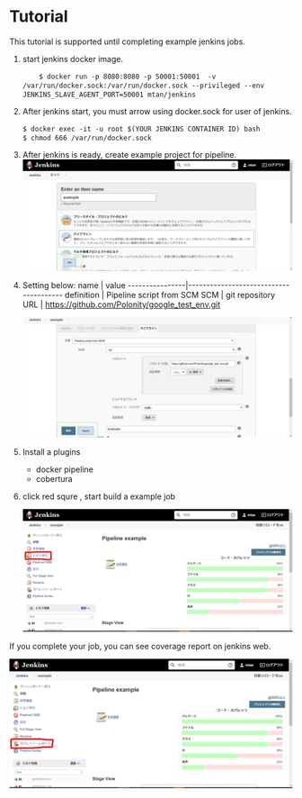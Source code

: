 
# Tutorial

This tutorial is supported until completing example jenkins jobs.

1. start jenkins docker image.

    ```
        $ docker run -p 8080:8080 -p 50001:50001  -v /var/run/docker.sock:/var/run/docker.sock --privileged --env JENKINS_SLAVE_AGENT_PORT=50001 mtan/jenkins
    ```
2. After jenkins start, you must arrow using docker.sock for user of jenkins.

    ```
    $ docker exec -it -u root $(YOUR JENKINS CONTAINER ID) bash
    $ chmod 666 /var/run/docker.sock
    ```

3. After jenkins is ready, create example project for pipeline.
    ![](image/2020-05-04-00-10-22.png)

4. Setting below:
    name            | value
    ----------------|---------------------------------------
    definition      |   Pipeline script from SCM
    SCM             |   git
    repository URL  |   https://github.com/Polonity/google_test_env.git

    ![](image/2020-05-04-00-53-46.png)

5. Install a plugins
   - docker pipeline
   - cobertura

6. click red squre , start build a example job
   
   ![](image/2020-05-04-17-09-55.png)


If you complete your job, you can see coverage report on jenkins web.

![](image/2020-05-04-17-14-57.png)
